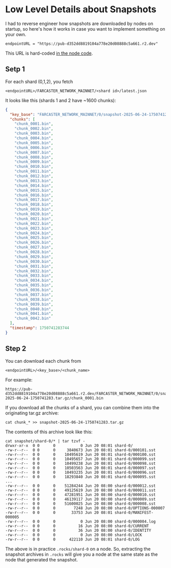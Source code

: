 # Low Level Details about Snapshots

I had to reverse engineer how snapshots are downloaded by nodes on startup,
so here's how it works in case you want to implement something on your
own.

`endpointURL = "https://pub-d352dd8819104a778e20d08888c5a661.r2.dev"`

This URL is hard-coded [in the node code](https://github.com/farcasterxyz/snapchain/blob/f82a7e559711deac60b819c4d92bad1aaca55946/src/storage/db/snapshot.rs#L55).

## Setp 1
For each shard (0,1,2), you fetch

```
<endpointURL>/FARCASTER_NETWORK_MAINNET/<shard id>/latest.json
```

It looks like this (shards 1 and 2 have ~1600 chunks):

```json
{
  "key_base": "FARCASTER_NETWORK_MAINNET/0/snapshot-2025-06-24-1750741283.tar.gz",
  "chunks": [
    "chunk_0001.bin",
    "chunk_0002.bin",
    "chunk_0003.bin",
    "chunk_0004.bin",
    "chunk_0005.bin",
    "chunk_0006.bin",
    "chunk_0007.bin",
    "chunk_0008.bin",
    "chunk_0009.bin",
    "chunk_0010.bin",
    "chunk_0011.bin",
    "chunk_0012.bin",
    "chunk_0013.bin",
    "chunk_0014.bin",
    "chunk_0015.bin",
    "chunk_0016.bin",
    "chunk_0017.bin",
    "chunk_0018.bin",
    "chunk_0019.bin",
    "chunk_0020.bin",
    "chunk_0021.bin",
    "chunk_0022.bin",
    "chunk_0023.bin",
    "chunk_0024.bin",
    "chunk_0025.bin",
    "chunk_0026.bin",
    "chunk_0027.bin",
    "chunk_0028.bin",
    "chunk_0029.bin",
    "chunk_0030.bin",
    "chunk_0031.bin",
    "chunk_0032.bin",
    "chunk_0033.bin",
    "chunk_0034.bin",
    "chunk_0035.bin",
    "chunk_0036.bin",
    "chunk_0037.bin",
    "chunk_0038.bin",
    "chunk_0039.bin",
    "chunk_0040.bin",
    "chunk_0041.bin",
    "chunk_0042.bin"
  ],
  "timestamp": 1750741283744
}
```

## Step 2

You can download each chunk from
```
<endpointURL>/<key_base>/<chunk_name>
```

For example:

```
https://pub-d352dd8819104a778e20d08888c5a661.r2.dev/FARCASTER_NETWORK_MAINNET/0/snapshot-2025-06-24-1750741283.tar.gz/chunk_0001.bin
```

If you download all the chunks of a shard, you can combine them into the originating tar.gz archive:

```
cat chunk_* >> snapshot-2025-06-24-1750741283.tar.gz
```

The contents of this archive look like this:

```
cat snapshot/shard-0/* | tar tzvf -
drwxr-xr-x  0 0      0           0 Jun 20 08:01 shard-0/
-rw-r--r--  0 0      0     3840673 Jun 20 08:01 shard-0/000101.sst
-rw-r--r--  0 0      0    10495619 Jun 20 08:01 shard-0/000100.sst
-rw-r--r--  0 0      0    10495657 Jun 20 08:01 shard-0/000099.sst
-rw-r--r--  0 0      0    10499238 Jun 20 08:01 shard-0/000098.sst
-rw-r--r--  0 0      0    10503563 Jun 20 08:01 shard-0/000097.sst
-rw-r--r--  0 0      0    10493235 Jun 20 08:01 shard-0/000096.sst
-rw-r--r--  0 0      0    18293840 Jun 20 08:01 shard-0/000095.sst
...
-rw-r--r--  0 0      0    51284244 Jun 20 08:00 shard-0/000012.sst
-rw-r--r--  0 0      0    49125619 Jun 20 08:00 shard-0/000011.sst
-rw-r--r--  0 0      0    47281951 Jun 20 08:00 shard-0/000010.sst
-rw-r--r--  0 0      0    46139117 Jun 20 08:00 shard-0/000009.sst
-rw-r--r--  0 0      0    51600025 Jun 20 08:00 shard-0/000008.sst
-rw-r--r--  0 0      0        7248 Jun 20 08:00 shard-0/OPTIONS-000007
-rw-r--r--  0 0      0       33753 Jun 20 08:01 shard-0/MANIFEST-000005
-rw-r--r--  0 0      0           0 Jun 20 08:00 shard-0/000004.log
-rw-r--r--  0 0      0          16 Jun 20 08:00 shard-0/CURRENT
-rw-r--r--  0 0      0          36 Jun 20 08:00 shard-0/IDENTITY
-rw-r--r--  0 0      0           0 Jun 20 08:00 shard-0/LOCK
-rw-r--r--  0 0      0      422110 Jun 20 08:01 shard-0/LOG
```

The above is in practice `.rocks/shard-0` on a node. So, extracting the snapshot archives
in `.rocks` will give you a node at the same state as the node that generated the snapshot.
